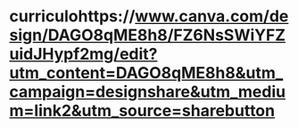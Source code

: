 # curriculohttps://www.canva.com/design/DAGO8qME8h8/FZ6NsSWiYFZuidJHypf2mg/edit?utm_content=DAGO8qME8h8&utm_campaign=designshare&utm_medium=link2&utm_source=sharebutton
